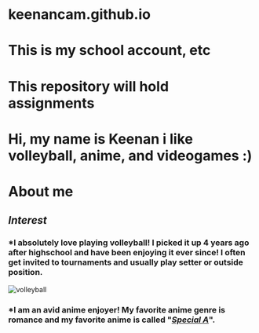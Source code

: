 # keenancam.github.io
# This is my school account, etc
# This repository will hold assignments 
# Hi, my name is Keenan i like volleyball, anime, and videogames :)
# About me
## **_Interest_**
### *I absolutely love playing volleyball! I picked it up 4 years ago after highschool and have been enjoying it ever since! I often get invited to tournaments and usually play setter or outside position.
![volleyball](https://www.google.com/imgres?q=haikyuu&imgurl=https%3A%2F%2Fstatic.wikia.nocookie.net%2Fhaikyuu%2Fimages%2Fa%2Fa5%2FKarasuno_Team.png%2Frevision%2Flatest%3Fcb%3D20200102211723&imgrefurl=https%3A%2F%2Fhaikyuu.fandom.com%2Fwiki%2FKarasuno_High&docid=mUmNu56S_9h0uM&tbnid=yhVLOBfWXKDLWM&vet=12ahUKEwi79L6c_4yLAxX1EFkFHZs1AFMQM3oECH4QAA..i&w=785&h=400&hcb=2&ved=2ahUKEwi79L6c_4yLAxX1EFkFHZs1AFMQM3oECH4QAA)
### *I am an avid anime enjoyer! My favorite anime genre is romance and my favorite anime is called "**_[Special A]_**".
[Special A]: https://www.animenewsnetwork.com/encyclopedia/anime.php?id=8769
